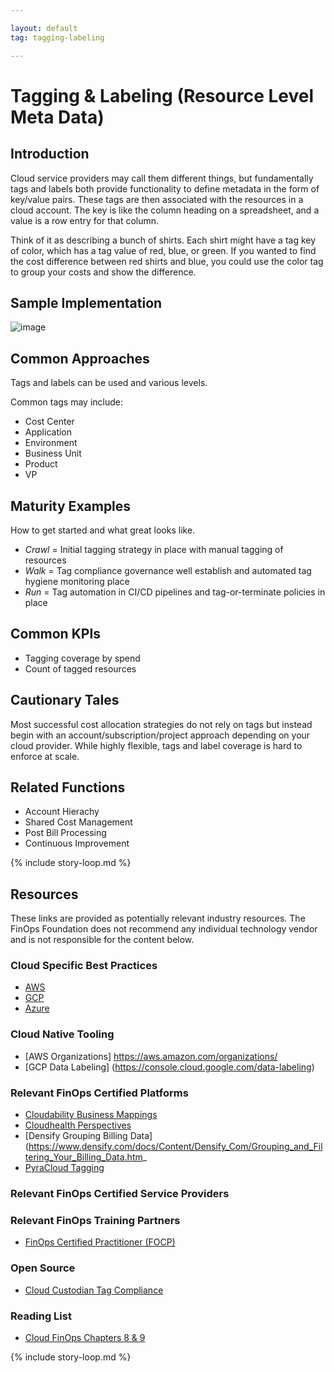 ```yaml
---

layout: default
tag: tagging-labeling

---
```


# Tagging & Labeling (Resource Level Meta Data)

## Introduction

Cloud service providers may call them different things, but fundamentally tags and labels both provide functionality to define metadata in the form of key/value pairs. These tags are then associated with the resources in a cloud account. The key is like the column heading on a spreadsheet, and a value is a row entry for that column. 

Think of it as describing a bunch of shirts. Each shirt might have a tag key of color, which has a tag value of red, blue, or green. If you wanted to find the cost difference between red shirts and blue, you could use the color tag to group your costs and show the difference. 

## Sample Implementation      

![image](https://user-images.githubusercontent.com/66805995/112911099-96466280-90a9-11eb-9443-a7d2ddb0ebfc.png)

## Common Approaches

Tags and labels can be used and various levels.

Common tags may include:
- Cost Center
- Application
- Environment
- Business Unit
- Product 
- VP

## Maturity Examples

How to get started and what great looks like.

- *Crawl* = Initial tagging strategy in place with manual tagging of resources
- *Walk* = Tag compliance governance well establish and automated tag hygiene monitoring place
- *Run* = Tag automation in CI/CD pipelines and tag-or-terminate policies in place

## Common KPIs

- Tagging coverage by spend
- Count of tagged resources

## Cautionary Tales

Most successful cost allocation strategies do not rely on tags but instead begin with an account/subscription/project approach depending on your cloud provider. While highly flexible, tags and label coverage is hard to enforce at scale.

## Related Functions

- Account Hierachy
- Shared Cost Management
- Post Bill Processing
- Continuous Improvement

{% include story-loop.md %}

## Resources

These links are provided as potentially relevant industry resources. The FinOps Foundation does not recommend any individual technology vendor and is not responsible for the content below.

### Cloud Specific Best Practices

- [AWS](https://docs.aws.amazon.com/general/latest/gr/aws_tagging.html)
- [GCP](https://cloud.google.com/compute/docs/labeling-resources)
- [Azure](https://docs.microsoft.com/en-us/azure/virtual-machines/tag-portal)

### Cloud Native Tooling

- [AWS Organizations] https://aws.amazon.com/organizations/
- [GCP Data Labeling] (https://console.cloud.google.com/data-labeling)

### Relevant FinOps Certified Platforms

- [Cloudability Business Mappings](https://www.cloudability.com/product/features/business-mapping/)
- [Cloudhealth Perspectives](https://www.cloudhealthtech.com/blog/understanding-cloudhealth-perspectives)
- [Densify Grouping Billing Data](https://www.densify.com/docs/Content/Densify_Com/Grouping_and_Filtering_Your_Billing_Data.htm_
- [PyraCloud Tagging](https://help.pyracloud.com/knowledge-base/managing-tags-and-resources/)

### Relevant FinOps Certified Service Providers


### Relevant FinOps Training Partners
- [FinOps Certified Practitioner (FOCP)](https://www.finops.org/certification/)

### Open Source
- [Cloud Custodian Tag Compliance](https://cloudcustodian.io/docs/aws/examples/tagcompliance.html)

### Reading List

- [Cloud FinOps Chapters 8 & 9](https://www.amazon.com/Cloud-FinOps-Collaborative-Real-Time-Management/dp/1492054623)


{% include story-loop.md %}
